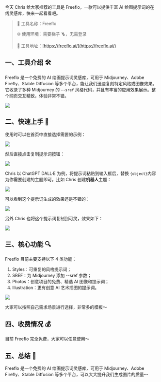 今天 Chris 给大家推荐的工具是 Freeflo，一款可以提供丰富 AI 绘图提示词的在线灵感库，快来一起看看吧。

> 🌟 工具名称：Freeflo
>
> 🌐 使用环境：需要梯子 🪜，无需登录
>
> 🔗 工具地址：[https://freeflo.ai/](https://freeflo.ai/)

## 一、工具介绍 🛠️

Freeflo 是一个免费的 AI 绘画提示词灵感库，可用于 Midjourney、Adobe Firefly、Stable Diffusion 等多个平台，能让我们迅速复刻特定风格或图像效果。它收录了多种 Midjourney 的 `--sref` 风格代码，并且有丰富的应用效果展示。整个网页交互精致，体验非常不错。

![](https://cdn.nlark.com/yuque/0/2024/png/186051/1730515994414-a41c662c-6989-4759-a472-e579a1621313.png)

## 二、快速上手 🚀

使用时可以在首页中直接选择需要的示例：

![](https://cdn.nlark.com/yuque/0/2024/png/186051/1730516319728-95c2ce68-a133-46ce-91c9-887b47315bc9.png)

然后直接点击复制提示词按钮：

![](https://cdn.nlark.com/yuque/0/2024/png/186051/1730516420457-648901c1-b8ed-4561-876c-516d4e97af0a.png)

Chris 以 ChatGPT DALL·E 为例，将提示词粘贴到输入框后，替换 `{object}`内容为你需要创建的主题即可，比如 Chris 创建**机器人**主题：

![](https://cdn.nlark.com/yuque/0/2024/png/186051/1730516609245-67c122c4-7175-4175-b4fd-7130ebf99c81.png)

可以看到这个提示词生成的效果还是不错的：

![](https://cdn.nlark.com/yuque/0/2024/png/186051/1730516688415-f1de4708-b7a9-4297-8d91-bf6659b75b3f.png)

另外 Chris 也将这个提示词复制到可灵，效果如下：

![](https://cdn.nlark.com/yuque/0/2024/png/186051/1730517287161-37871931-ee6e-47d6-9a35-755365b21569.png)

## 三、核心功能 🔍

Freeflo 目前主要支持以下 4 类功能：

1. Styles：可重复的风格提示词；
2. SREF：为 Midjourney 添加 --sref 参数；
3. Photos：创意项目的免费、精选 AI 图像和提示词；
4. Illustration：更有创意 AI 艺术插图的提示词。

![](https://cdn.nlark.com/yuque/0/2024/png/186051/1730516984863-ad07408a-14bd-4a43-b15c-9810bc34c90f.png)

大家可以按照自己需求场景进行选择，非常多的模板～

## 四、收费情况 💰

目前 Freeflo 完全免费，大家可以任意使用～

## 五、总结 📝

Freeflo 是一个免费的 AI 绘画提示词灵感库，可用于 Midjourney、Adobe Firefly、Stable Diffusion 等多个平台，可以大大提升我们生成图片的质量～
